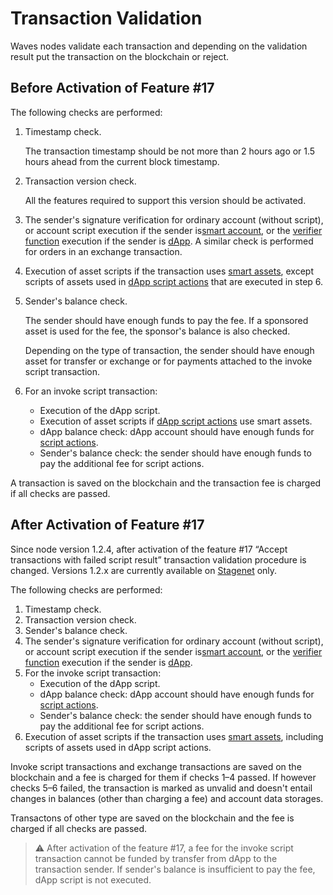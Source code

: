 # Transaction Validation

Waves nodes validate each transaction and depending on the validation result put the transaction on the blockchain or reject.

## Before Activation of Feature #17

The following checks are performed:

1. Timestamp check.

   The transaction timestamp should be not more than 2 hours ago or 1.5 hours ahead from the current block timestamp.

2. Transaction version check.

   All the features required to support this version should be activated.

3. The sender's signature verification for ordinary account (without script), or account script execution if the sender is[smart account](/en/blockchain/account/smart-account), or the [verifier function](/en/ride/functions/verifier-function) execution if the sender is [dApp](/en/blockchain/account/dapp). A similar check is performed for orders in an exchange transaction.

4. Execution of asset scripts if the transaction uses [smart assets](/en/blockchain/token/smart-asset), except scripts of assets used in [dApp script actions](/en/ride/structures/script-actions) that are executed in step 6.
5. Sender's balance check.

   The sender should have enough funds to pay the fee. If a sponsored asset is used for the fee, the sponsor's balance is also checked.

   Depending on the type of transaction, the sender should have enough asset for transfer or exchange or for payments attached to the invoke script transaction.
6. For an invoke script transaction:
   * Execution of the dApp script.
   * Execution of asset scripts if [dApp script actions](/en/ride/structures/script-actions) use smart assets.
   * dApp balance check: dApp account should have enough funds for [script actions](/en/ride/structures/script-actions).
   * Sender's balance check: the sender should have enough funds to pay the additional fee for script actions.

A transaction is saved on the blockchain and the transaction fee is charged if all checks are passed.

## After Activation of Feature #17

Since node version 1.2.4, after activation of the feature #17 “Accept transactions with failed script result” transaction validation procedure is changed. Versions 1.2.x are currently available on [Stagenet](/en/blockchain/blockchain-network/stage-network) only.

The following checks are performed:

1. Timestamp check.
2. Transaction version check.
3. Sender's balance check.
4. The sender's signature verification for ordinary account (without script), or account script execution if the sender is[smart account](/en/blockchain/account/smart-account), or the [verifier function](/en/ride/functions/verifier-function) execution if the sender is [dApp](/en/blockchain/account/dapp).
5. For the invoke script transaction:
   * Execution of the dApp script.
   * dApp balance check: dApp account should have enough funds for [script actions](/en/ride/structures/script-actions).
   * Sender's balance check: the sender should have enough funds to pay the additional fee for script actions.
6. Execution of asset scripts if the transaction uses [smart assets](/en/blockchain/token/smart-asset), including scripts of assets used in dApp script actions.

Invoke script transactions and exchange transactions are saved on the blockchain and a fee is charged for them if checks 1–4 passed. If however checks 5–6 failed, the transaction is marked as unvalid and doesn't entail changes in balances (other than charging a fee) and account data storages.

Transactons of other type are saved on the blockchain and the fee is charged if all checks are passed.

> :warning: After activation of the feature #17, a fee for the invoke script transaction cannot be funded by transfer from dApp to the transaction sender. If sender's balance is insufficient to pay the fee, dApp script is not executed.
